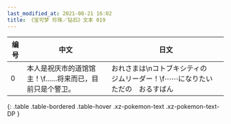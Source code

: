 ```yaml
---
last_modified_at: 2021-08-21 16:02
title: 《宝可梦 珍珠／钻石》文本 019
---
```

| 编号 | 中文 | 日文 |
| ---- | ---- | ---- |
| 0 | 本人是祝庆市的道馆馆主！\f……将来而已，目前只是个警卫。 | おれさまは\nコトブキシティの　ジムリーダー！\f⋯⋯になりたい　ただの　おるすばん |
{: .table .table-bordered .table-hover .xz-pokemon-text .xz-pokemon-text-DP }